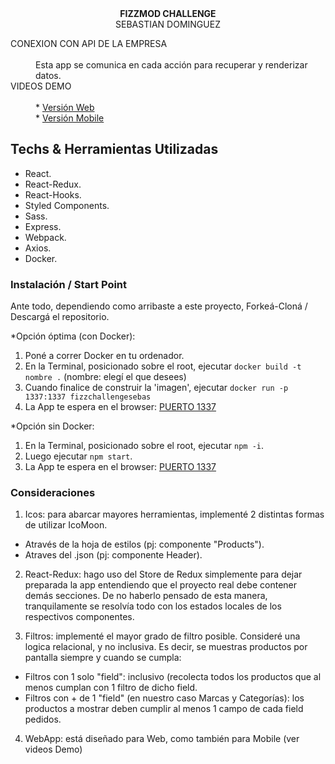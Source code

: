 
<div align="center"><strong>FIZZMOD CHALLENGE</strong></div>
<div align="center">SEBASTIAN DOMINGUEZ</div>
<dl>

  <dt>CONEXION CON API DE LA EMPRESA</dt><br />

  <dd>Esta app se comunica en cada acción para recuperar y renderizar datos.</dd>


  <dt>VIDEOS DEMO</dt><br />
  <dd>* <a href="https://www.dropbox.com/s/07ufmanti9o9a1b/vidWeb.mov?dl=0">Versión Web</a></dd>
  <dd>* <a href="https://www.dropbox.com/s/9mzswszthrh0v9z/vidMobile.mov?dl=0">Versión Mobile</a></dd>

</dl>


## Techs & Herramientas Utilizadas

* React.<br />
* React-Redux.<br />
* React-Hooks.<br />
* Styled Components.<br />
* Sass.<br />
* Express.<br />
* Webpack.<br />
* Axios.<br />
* Docker.<br />


### Instalación / Start Point</dt>

Ante todo, dependiendo como arribaste a este proyecto, Forkeá-Cloná / Descargá el repositorio.

*Opción óptima (con Docker):
1. Poné a correr Docker en tu ordenador.
2. En la Terminal, posicionado sobre el root, ejecutar `docker build -t nombre .` (nombre: elegí el que desees)
3. Cuando finalice de construir la 'imagen', ejecutar `docker run -p 1337:1337 fizzchallengesebas`
4. La App te espera en el browser: <a href="http://localhost:1337/">PUERTO 1337</a>

*Opción sin Docker:
1. En la Terminal, posicionado sobre el root, ejecutar `npm -i`.
2. Luego ejecutar `npm start`.
3. La App te espera en el browser: <a href="http://localhost:1337/">PUERTO 1337</a>



### Consideraciones

1. Icos: para abarcar mayores herramientas, implementé 2 distintas formas de utilizar IcoMoon. 
* Através de la hoja de estilos (pj: componente "Products").
* Atraves del .json (pj: componente Header).

2. React-Redux: hago uso del Store de Redux simplemente para dejar preparada la app entendiendo que el proyecto real debe contener demás secciones. De no haberlo pensado de esta manera, tranquilamente se resolvía todo con los estados locales de los respectivos componentes.

3. Filtros: implementé el mayor grado de filtro posible. Consideré una logica relacional, y no inclusiva. Es decir, se muestras productos por pantalla siempre y cuando se cumpla:
* Filtros con 1 solo "field": inclusivo (recolecta todos los productos que al menos cumplan con 1 filtro de dicho field.
* Filtros con + de 1 "field" (en nuestro caso Marcas y Categorías): los productos a mostrar deben cumplir al menos 1 campo de cada field pedidos.

4. WebApp: está diseñado para Web, como también para Mobile (ver videos Demo)